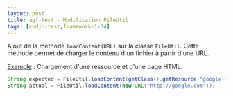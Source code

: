 ```yaml
---
layout: post
title: agf-test - Modification FileUtil
tags: [codjo-test,framework-1-34]
---
```

Ajout de la méthode ```loadContent(URL)``` sur la classe ```FileUtil```. Cette méthode permet de charger le contenu d'un fichier à partir d'une URL.

<u>Exemple</u> : Chargement d'une ressource et d'une page HTML.
```java
String expected = FileUtil.loadContent(getClass().getResource("google-main.txt"));
String actual = FileUtil.loadContent(new URL("http://google.com"));
```
